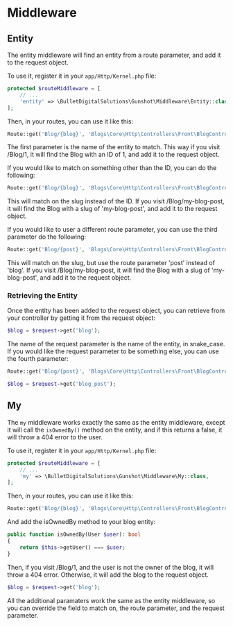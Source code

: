 
# Middleware

## Entity

The entity middleware will find an entity from a route parameter, and add it to the request object. 

To use it, register it in your `app/Http/Kernel.php` file:

```php
protected $routeMiddleware = [
    // ...
    'entity' => \BulletDigitalSolutions\Gunshot\Middleware\Entity::class,
];
```

Then, in your routes, you can use it like this:

```php
Route::get('Blog/{blog}', 'Blogs\Core\Http\Controllers\Front\BlogController@show')->name('show')->middleware(['entity:Blog']);
```

The first parameter is the name of the entity to match. This way if you visit /Blog/1, it will find the Blog with an ID of 1, and add it to the request object.

If you would like to match on something other than the ID, you can do the following:

```php
Route::get('Blog/{blog}', 'Blogs\Core\Http\Controllers\Front\BlogController@show')->name('show')->middleware(['entity:Blog,slug']);
```

This will match on the slug instead of the ID. If you visit /Blog/my-blog-post, it will find the Blog with a slug of 'my-blog-post', and add it to the request object.

If you would like to user a different route parameter, you can use the third parameter do the following:

```php
Route::get('Blog/{post}', 'Blogs\Core\Http\Controllers\Front\BlogController@show')->name('show')->middleware(['entity:Blog,slug,post']);
```

This will match on the slug, but use the route parameter 'post' instead of 'blog'. If you visit /Blog/my-blog-post, it will find the Blog with a slug of 'my-blog-post', and add it to the request object.

### Retrieving the Entity

Once the entity has been added to the request object, you can retrieve from your controller by getting it from the request object:

```php
$blog = $request->get('blog');
```

The name of the request parameter is the name of the entity, in snake_case. If you would like the request parameter to be something else, you can use the fourth parameter:

```php
Route::get('Blog/{post}', 'Blogs\Core\Http\Controllers\Front\BlogController@show')->name('show')->middleware(['entity:Blog,slug,post,blog_post']);
```

```php
$blog = $request->get('blog_post');
```

## My

The `my` middleware works exactly the same as the entity middleware, except it will call the `isOwnedBy()` method on the entity, and if this returns a false, it will throw a 404 error to the user.

To use it, register it in your `app/Http/Kernel.php` file:

```php
protected $routeMiddleware = [
    // ...
    'my' => \BulletDigitalSolutions\Gunshot\Middleware\My::class,
];
```

Then, in your routes, you can use it like this:

```php
Route::get('Blog/{blog}', 'Blogs\Core\Http\Controllers\Front\BlogController@show')->name('show')->middleware(['my:Blog']);
```

And add the isOwnedBy method to your blog entity:

```php
public function isOwnedBy(User $user): bool
{
    return $this->getUser() === $user;
}
```

Then, if you visit /Blog/1, and the user is not the owner of the blog, it will throw a 404 error. Otherwise, it will add the blog to the request object.
```php
$blog = $request->get('blog');
```

All the additional paramaters work the same as the entity middleware, so you can override the field to match on, the route parameter, and the request parameter.